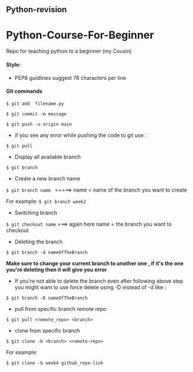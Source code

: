 ## Python-revision
# Python-Course-For-Beginner
Repo for teaching python to a beginner (my Cousin)

#### Style:
* PEP8 guidlines suggest 78 characters per line

#### Git commands 
`$ git add  filename.py`

`$ git commit -m message`

`$ git push -u origin main`

* if you see any error while pushing the code to git use :

`$ git pull`

* Display all available branch

`$ git branch`

* Create a new branch name 

`$ git branch name ` =====> name = name of the branch you want to create 

For example:
`$ git branch week2`

* Switching branch 

`$ git checkout name` ===> again here name = the branch you want to checkout

* Deleting the branch 

`$ git branch -d nameOfTheBranch `
 
 **Make sure to change your current branch to another one , if it's the one you're deleting 
 then it will give you error**

 * If you're not able to delete the branch even after following above step you might want to use force delete using -D instead of -d like :

 `$ git branch -D nameOfTheBranch`
 
 * pull from specific branch remote repo 

 `$ git pull <remote_repo> <branch>`

 * clone from specific branch 
 
 `$ git clone -b <branch> <remote-repo>`

 For example:
 
 `$ git clone -b week4 github_repo-link`
